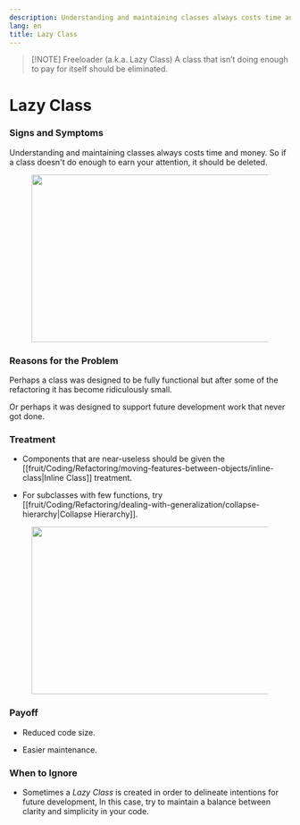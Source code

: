 ```yaml
---
description: Understanding and maintaining classes always costs time and money. So if a class doesn't do enough to earn your attention, it should be deleted.
lang: en
title: Lazy Class
---
```

> [!NOTE] Freeloader (a.k.a. Lazy Class)
> A class that isn’t doing enough to pay for itself should be eliminated.

# Lazy Class

### Signs and Symptoms

Understanding and maintaining classes always costs time and money. So if a class doesn't do enough to earn your attention, it should be deleted.

<figure class="image">
<img
src="https://refactoring.guru/images/refactoring/content/smells/lazy-class-01.png?id=efec5911dfaaa3ba69d3eb4dab03fd3c"
srcset="https://refactoring.guru/images/refactoring/content/smells/lazy-class-01-2x.png?id=3b5b07bc60eb98c883fc68c5e1a05aed 2x"
width="500" height="300" />
</figure>

### Reasons for the Problem

Perhaps a class was designed to be fully functional but after some of the refactoring it has become ridiculously small.

Or perhaps it was designed to support future development work that never got done.

### Treatment

- Components that are near-useless should be given the [[fruit/Coding/Refactoring/moving-features-between-objects/inline-class|Inline Class]] treatment.

- For subclasses with few functions, try [[fruit/Coding/Refactoring/dealing-with-generalization/collapse-hierarchy|Collapse Hierarchy]].

<figure class="image">
<img
src="https://refactoring.guru/images/refactoring/content/smells/lazy-class-02.png?id=393302f2bd27ba0197660caea274ae23"
srcset="https://refactoring.guru/images/refactoring/content/smells/lazy-class-02-2x.png?id=d46dd63f159b40aa266ccbdbefb319bd 2x"
loading="lazy" width="500" height="300" />
</figure>

### Payoff

- Reduced code size.

- Easier maintenance.

### When to Ignore

- Sometimes a *Lazy Class* is created in order to delineate intentions for future development, In this case, try to maintain a balance between clarity and simplicity in your code.
